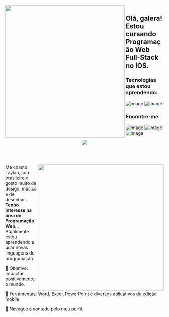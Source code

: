 <img align="left" width="380px" height="420px" src="https://github.com/TaylanHahn/TaylanHahn/assets/146947181/955bfe9b-8ff4-4cc6-bfb7-7c7edd0e9ebe">

## Olá, galera! Estou cursando Programação Web Full-Stack no IOS.

### Tecnologias que estou aprendendo:
![image](https://github.com/TaylanHahn/TaylanHahn/assets/146947181/b3ae8f33-8307-48e3-8293-8215a836cf1e)
![image](https://github.com/TaylanHahn/TaylanHahn/assets/146947181/97a8f778-fb53-4818-ad21-b57f378338e6)


### Encontre-me:
![image](https://github.com/TaylanHahn/TaylanHahn/assets/146947181/f7028d6f-91ec-44bf-9cf0-5b0a04d16fd3)
![image](https://github.com/TaylanHahn/TaylanHahn/assets/146947181/83763b65-9855-4c1f-a8a1-fd7fc797baca)
![image](https://github.com/TaylanHahn/TaylanHahn/assets/146947181/e0546c7f-6454-4bb7-b18b-a2d78e069d2f) 

</img>

<div align="center"



<a href="https://github.com/MarquinCss/github-readme-stats"><img align="center" src="https://github-readme-stats.vercel.app/api/top-langs/?username=TaylanHahn&layout=compact&theme=dark&hide_border=true" /></a> 





</img>

</div>

<br> <br>

<img src="https://raw.githubusercontent.com/MicaelliMedeiros/micaellimedeiros/master/image/computer-illustration.png" min-width="400px" max-width="400px" width="400px" align="right">

<p align="left"> 
  Me chamo Taylan, sou brasileiro e gosto muito de design, música e de desenhar.. <strong> Tenho interesse na área de Programação Web. </strong>. <br>
  Atualmente estou aprendendo a usar novas linguagens de programação.
</p>

<p align="left">
 
  🦄 Objetivo: Impactar positivamente o mundo.
</p>

<p align="left">
</p>

  💼 Ferramentas: Word, Excel, PowerPoint e diversos aplicativos de edição mobile.


<p align="left">
  💌 Navegue à vontade pelo meu perfil.
</p>

